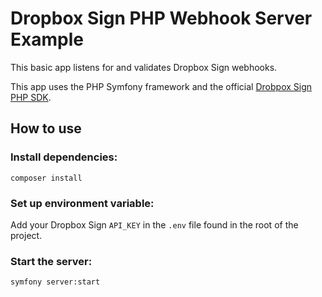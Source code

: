 # Dropbox Sign PHP Webhook Server Example
This basic app listens for and validates Dropbox Sign webhooks.

This app uses the PHP Symfony framework and the official [Drobpox Sign PHP SDK](https://github.com/hellosign/dropbox-sign-php).

## How to use

### Install dependencies:
```
composer install
```

### Set up environment variable:
Add your Dropbox Sign `API_KEY` in the `.env` file found in the root of the project.

### Start the server:
```
symfony server:start
```
